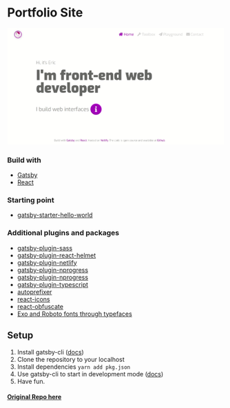 # Portfolio Site 
![image](gif.gif)

### Build with

-   [Gatsby](https://github.com/gatsbyjs/gatsby)
-   [React](https://github.com/facebook/react)

### Starting point

-   [gatsby-starter-hello-world](https://github.com/gatsbyjs/gatsby-starter-hello-world)

### [](https://github.com/greglobinski/www.greglobinski.com#additional-plugins-and-packages)Additional plugins and packages

-   [gatsby-plugin-sass]([https://www.gatsbyjs.org/packages/gatsby-plugin-sass/](https://www.gatsbyjs.org/packages/gatsby-plugin-sass/))
-   [gatsby-plugin-react-helmet](https://github.com/gatsbyjs/gatsby/tree/master/packages/gatsby-plugin-react-helmet)
-   [gatsby-plugin-netlify](https://github.com/gatsbyjs/gatsby/tree/master/packages/gatsby-plugin-netlify)
-   [gatsby-plugin-nprogress](https://github.com/gatsbyjs/gatsby/tree/master/packages/gatsby-plugin-nprogress)
- [gatsby-plugin-nprogress](https://www.gatsbyjs.org/packages/gatsby-plugin-nprogress/)
- [gatsby-plugin-typescript](https://www.gatsbyjs.org/packages/gatsby-plugin-typescript/)
-   [autoprefixer](https://github.com/postcss/autoprefixer)
-   [react-icons](https://github.com/gorangajic/react-icons)
-   [react-obfuscate](https://github.com/coston/react-obfuscate)
-   [Exo and Roboto fonts through typefaces](https://github.com/KyleAMathews/typefaces)

## Setup

1.  Install gatsby-cli ([docs](https://www.gatsbyjs.org/tutorial/part-one/#install-the-hello-world-starter))
2.  Clone the repository to your localhost
3.  Install dependencies `yarn add pkg.json`
4.  Use gatsby-cli to start in development mode ([docs](https://www.gatsbyjs.org/docs/))
5.  Have fun.


#### [Original Repo here](https://github.com/greglobinski/www.greglobinski.com)
